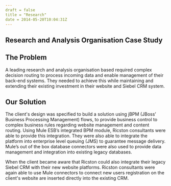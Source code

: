 ```yaml
---
draft = false
title = "Research"
date = 2014-05-20T10:04:31Z
---
```


## Research and Analysis Organisation Case Study

## The Problem
A leading research and analysis organisation based required complex decision routing to process incoming data and enable management of their back-end systems. They needed to achieve this while maintaining and extending their existing investment in their website and Siebel CRM system.

## Our Solution
The client's design was specified to build a solution using jBPM (JBoss’ Business Processing Management) flows, to provide business control to complex business rules regarding website management and content routing.  Using Mule ESB’s integrated BPM module, Ricston consultants were able to provide this integration. They were also able to integrate the platform into enterprise level queuing (JMS) to guarantee message delivery. Mule’s out of the box database connectors were also used to provide data management and integration into existing legacy databases. 

When the client became aware that Ricston could also integrate their legacy Siebel CRM with their new website platforms. Ricston consultants were again able to use Mule connectors to connect new users registration on the client's website are inserted directly into the existing CRM. 
